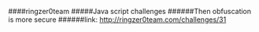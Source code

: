 ####ringzer0team
#####Java script challenges
######Then obfuscation is more secure
######link: http://ringzer0team.com/challenges/31
